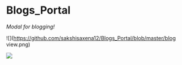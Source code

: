 # Blogs_Portal
*Modal for blogging!*

![](https://github.com/sakshisaxena12/Blogs_Portal/blob/master/blog view.png)

![](https://github.com/sakshisaxena12/Blogs_Portal/blob/master/login.png)
